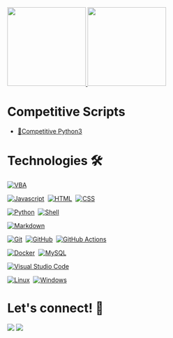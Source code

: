 
<div align="left">
    <a href="https://calendly.com/joaovictorcardoso/30min">
        <img height="180em" src="http://github-readme-stats-jvcss.vercel.app/api?username=jvcss&show_icons=true&theme=gotham&count_private=true&include_all_commits=true"/>
        <img height="180em" src="https://github-readme-stats-jvcss.vercel.app/api/top-langs/?username=jvcss&layout=compact&langs_count=6&theme=gotham&hide=VBA,HTML,TeX"/>
    </a>
</div>

<h1> Competitive Scripts</h1>

- [📜Competitive Python3](https://github.com/jvcss/jvcss/tree/main/competitive_python)

<h1> Technologies 🛠</h1>

[![VBA](https://img.shields.io/badge/-VB-05122A?style=flat&logo=latex&logoColor=white)](https://github.com/jvcss/automation)&nbsp;

[![Javascript](https://img.shields.io/badge/-Javascript-05122A?style=flat&logo=javascript)](https://github.com/jvcss/netflix)&nbsp;
[![HTML](https://img.shields.io/badge/-HTML-05122A?style=flat&logo=html5)](https://github.com/jvcss/github-slideshow)&nbsp;
[![CSS](https://img.shields.io/badge/-CSS-05122A?style=flat&logo=CSS3)](https://github.com/jvcss/jvcss/netflix)&nbsp;

[![Python](https://img.shields.io/badge/-Python-05122A?style=flat&logo=python)](https://github.com/jvcss/jvcss/tree/main/competitive_python)&nbsp;
[![Shell](https://img.shields.io/badge/Shell-05122A?style=flat&logo=gnu-bash&logoColor=white)](https://github.com/jvcss)&nbsp;


[![Markdown](https://img.shields.io/badge/-Markdown-05122A?style=flat&logo=markdown)](https://github.com/jvcss/jvcss/resume-slideshow)&nbsp;


[![Git](https://img.shields.io/badge/-Git-05122A?style=flat&logo=git)](https://github.com/jvcss)&nbsp;
[![GitHub](https://img.shields.io/badge/-GitHub-05122A?style=flat&logo=github)](https://github.com/jvcss)&nbsp;
[![GitHub Actions](https://img.shields.io/badge/GitHub%20Actions%20-05122A?style=flat&logo=github-actions&logoColor=white)](https://github.com/jvcss/go)&nbsp;

[![Docker](https://img.shields.io/badge/-Docker-05122A?style=flat&logo=docker)](https://github.com/jvcss/GoDocker)&nbsp;
[![MySQL](https://img.shields.io/badge/-MySQL-05122A?style=flat&logo=mysql&logoColor=white)](https://github.com/jvcss/App_Node_CRUD)&nbsp;

[![Visual Studio Code](https://img.shields.io/badge/-Visual%20Studio%20Code-05122A?style=flat&logo=visual-studio-code&logoColor=007ACC)](https://github.com/jvcss)&nbsp;

[![Linux](https://img.shields.io/badge/-Linux-05122A?style=flat&logo=linux&logoColor=white)](https://github.com/jvcss)&nbsp;
[![Windows](https://img.shields.io/badge/-Windows-05122A?style=flat&logo=windows&logoColor=white)](https://github.com/jvcss)&nbsp;

<h1> Let's connect! 🎈</h1>

<p align="left">
<a href="https://www.linkedin.com/in/joao-victor-cardoso-a42410111/"><img src="https://img.shields.io/badge/-JVCSS-0077B5?style=flat&logo=Linkedin&logoColor=white"/></a>
<a href="https://twitter.com/jvictorcard"><img src="https://img.shields.io/badge/-@jvictorcard-%231DA1F2?style=flat&logo=twitter&logoColor=white"/></a>
